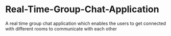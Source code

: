 # Real-Time-Group-Chat-Application
A real time group chat application which enables the users to get connected with different rooms to communicate with each other
